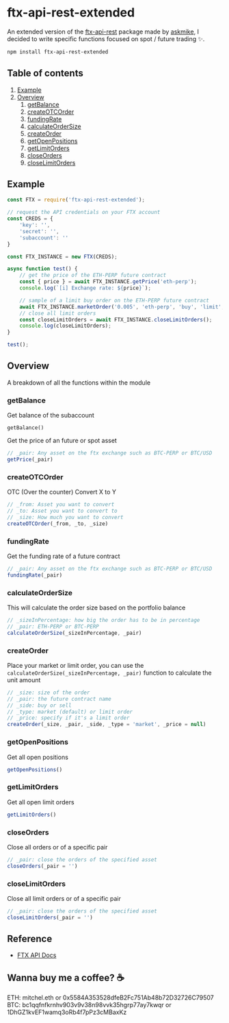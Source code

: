 # ftx-api-rest-extended
An extended version of the [ftx-api-rest](https://github.com/askmike/ftx-api-rest) package made by [askmike](https://github.com/askmike/ftx-api-rest), I decided to write specific functions focused on spot / future trading ✨.
```bash
npm install ftx-api-rest-extended
```

## Table of contents
1. [Example](#example)
1. [Overview](#overview)
    1. [getBalance](#getbalance)
    1. [createOTCOrder](#createotcorder)
    1. [fundingRate](#fundingrate)
    1. [calculateOrderSize](#calculateordersize)
    1. [createOrder](#createorder)
    1. [getOpenPositions](#getopenpositions)
    1. [getLimitOrders](#getlimitorders)
    1. [closeOrders](#closeorders)
    1. [closeLimitOrders](#closelimitorders)

## Example
```js
const FTX = require('ftx-api-rest-extended');

// request the API credentials on your FTX account
const CREDS = {
    'key': '',
    'secret': '',
    'subaccount': ''
}

const FTX_INSTANCE = new FTX(CREDS);

async function test() {
    // get the price of the ETH-PERP future contract
    const { price } = await FTX_INSTANCE.getPrice('eth-perp');
    console.log(`[i] Exchange rate: ${price}`);

    // sample of a limit buy order on the ETH-PERP future contract
    await FTX_INSTANCE.marketOrder('0.005', 'eth-perp', 'buy', 'limit', 3000);
    // close all limit orders
    const closeLimitOrders = await FTX_INSTANCE.closeLimitOrders();
    console.log(closeLimitOrders);
}

test();
```

## Overview
A breakdown of all the functions within the module
### getBalance
Get balance of the subaccount
```
getBalance()
```

Get the price of an future or spot asset
```js
// _pair: Any asset on the ftx exchange such as BTC-PERP or BTC/USD
getPrice(_pair)
```

### createOTCOrder
OTC (Over the counter) Convert X to Y
```js
// _from: Asset you want to convert
// _to: Asset you want to convert to
// _size: How much you want to convert
createOTCOrder(_from, _to, _size)
```

### fundingRate
Get the funding rate of a future contract
```js
// _pair: Any asset on the ftx exchange such as BTC-PERP or BTC/USD
fundingRate(_pair)
```

### calculateOrderSize
This will calculate the order size based on the portfolio balance
```js
// _sizeInPercentage: how big the order has to be in percentage
// _pair: ETH-PERP or BTC-PERP
calculateOrderSize(_sizeInPercentage, _pair)
```

### createOrder
Place your market or limit order, you can use the `calculateOrderSize(_sizeInPercentage, _pair)` function to calculate the unit amount
```js
// _size: size of the order
// _pair: the future contract name
// _side: buy or sell
// _type: market (default) or limit order
// _price: specify if it's a limit order
createOrder(_size, _pair, _side, _type = 'market', _price = null)
```

### getOpenPositions
Get all open positions
```js
getOpenPositions()
```

### getLimitOrders
Get all open limit orders
```js
getLimitOrders()
```

### closeOrders
Close all orders or of a specific pair
```js
// _pair: close the orders of the specified asset
closeOrders(_pair = '')
```

### closeLimitOrders
Close all limit orders or of a specific pair
```js
// _pair: close the orders of the specified asset
closeLimitOrders(_pair = '')
```

## Reference
- [FTX API Docs](https://docs.ftx.com/?javascript#rest-api)

## Wanna buy me a coffee? ☕
ETH: mitchel.eth or 0x5584A353528dfeB2Fc751Ab48b72D32726C79507   
BTC: bc1qqfnfkrnhv903v9v38n98vvk35hgrp77ay7kwqr or 1DhGZ1kvEF1wamq3oRb4f7pPz3cMBaxKz

